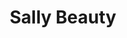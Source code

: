 ---
title: "Sally Beauty"
url: /portland/sally-beauty-southeast-82nd-avenue/
shop: hairdresser supply
---